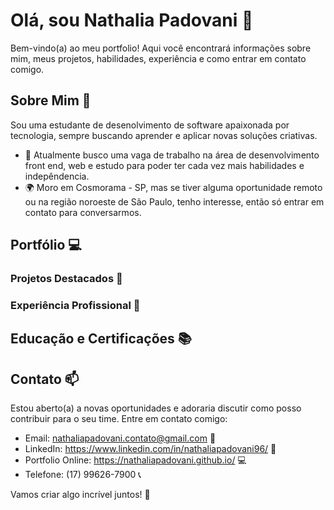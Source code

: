 # Olá, sou Nathalia Padovani 👋


Bem-vindo(a) ao meu portfolio! Aqui você encontrará informações sobre mim, meus projetos, habilidades, experiência e como entrar em contato comigo.

## Sobre Mim 🚀

Sou uma estudante de desenolvimento de software apaixonada por tecnologia, sempre buscando aprender e aplicar novas soluções criativas.

- 💼 Atualmente busco uma vaga de trabalho na área de desenvolvimento front end, web e estudo para poder ter cada vez mais habilidades e indepêndencia.
- 🌍 Moro em Cosmorama - SP, mas se tiver alguma oportunidade remoto ou na região noroeste de São Paulo, tenho interesse, então só entrar em contato para conversarmos.

## Portfólio 💻

### Projetos Destacados 🌟

### Experiência Profissional 🎯

## Educação e Certificações 📚

## Contato 📫

Estou aberto(a) a novas oportunidades e adoraria discutir como posso contribuir para o seu time. Entre em contato comigo:

- Email: nathaliapadovani.contato@gmail.com 📩
- LinkedIn: https://www.linkedin.com/in/nathaliapadovani96/ 🔗
- Portfolio Online: https://nathaliapadovani.github.io/ 💻
- Telefone: (17) 99626-7900 📞

Vamos criar algo incrível juntos! 🚀
